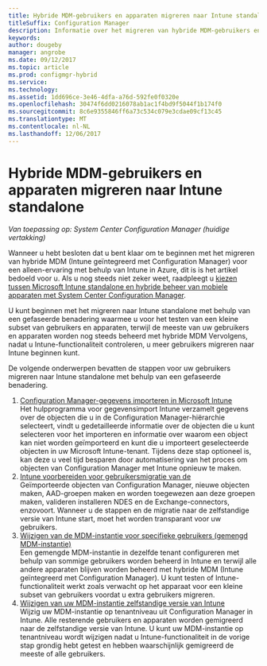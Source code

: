 ```yaml
---
title: Hybride MDM-gebruikers en apparaten migreren naar Intune standalone
titleSuffix: Configuration Manager
description: Informatie over het migreren van hybride MDM-gebruikers en apparaten naar Intune in Azure.
keywords: 
author: dougeby
manager: angrobe
ms.date: 09/12/2017
ms.topic: article
ms.prod: configmgr-hybrid
ms.service: 
ms.technology: 
ms.assetid: 1dd696ce-3e46-4dfa-a76d-592fe0f0320e
ms.openlocfilehash: 30474f6dd0216078ab1ac1f4bd9f5044f1b174f0
ms.sourcegitcommit: 8c6e9355846ff6a73c534c079e3cdae09cf13c45
ms.translationtype: MT
ms.contentlocale: nl-NL
ms.lasthandoff: 12/06/2017
---
```

# <a name="migrate-hybrid-mdm-users-and-devices-to-intune-standalone"></a>Hybride MDM-gebruikers en apparaten migreren naar Intune standalone

*Van toepassing op: System Center Configuration Manager (huidige vertakking)*    

Wanneer u hebt besloten dat u bent klaar om te beginnen met het migreren van hybride MDM (Intune geïntegreerd met Configuration Manager) voor een alleen-ervaring met behulp van Intune in Azure, dit is is het artikel bedoeld voor u. Als u nog steeds niet zeker weet, raadpleegt u [kiezen tussen Microsoft Intune standalone en hybride beheer van mobiele apparaten met System Center Configuration Manager](https://docs.microsoft.com/sccm/mdm/understand/choose-between-standalone-intune-and-hybrid-mobile-device-management). 

U kunt beginnen met het migreren naar Intune standalone met behulp van een gefaseerde benadering waarmee u voor het testen van een kleine subset van gebruikers en apparaten, terwijl de meeste van uw gebruikers en apparaten worden nog steeds beheerd met hybride MDM Vervolgens, nadat u Intune-functionaliteit controleren, u meer gebruikers migreren naar Intune beginnen kunt.    

De volgende onderwerpen bevatten de stappen voor uw gebruikers migreren naar Intune standalone met behulp van een gefaseerde benadering.    
  
1.  [Configuration Manager-gegevens importeren in Microsoft Intune](migrate-import-data.md)   
    Het hulpprogramma voor gegevensimport Intune verzamelt gegevens over de objecten die u in de Configuration Manager-hiërarchie selecteert, vindt u gedetailleerde informatie over de objecten die u kunt selecteren voor het importeren en informatie over waarom een object kan niet worden geïmporteerd en kunt die u importeert geselecteerde objecten in uw Microsoft Intune-tenant. Tijdens deze stap optioneel is, kan deze u veel tijd besparen door automatisering van het proces om objecten van Configuration Manager met Intune opnieuw te maken. 
2.  [Intune voorbereiden voor gebruikersmigratie van de](migrate-prepare-intune.md)    
    Geïmporteerde objecten van Configuration Manager, nieuwe objecten maken, AAD-groepen maken en worden toegewezen aan deze groepen maken, valideren installeren NDES en de Exchange-connectors, enzovoort. Wanneer u de stappen en de migratie naar de zelfstandige versie van Intune start, moet het worden transparant voor uw gebruikers.  
3.  [Wijzigen van de MDM-instantie voor specifieke gebruikers (gemengd MDM-instantie)](migrate-mixed-authority.md)    
    Een gemengde MDM-instantie in dezelfde tenant configureren met behulp van sommige gebruikers worden beheerd in Intune en terwijl alle andere apparaten blijven worden beheerd met hybride MDM (Intune geïntegreerd met Configuration Manager). U kunt testen of Intune-functionaliteit werkt zoals verwacht op het apparaat voor een kleine subset van gebruikers voordat u extra gebruikers migreren. 
4.  [Wijzigen van uw MDM-instantie zelfstandige versie van Intune](change-mdm-authority.md)     
    Wijzig uw MDM-instantie op tenantniveau uit Configuration Manager in Intune. Alle resterende gebruikers en apparaten worden gemigreerd naar de zelfstandige versie van Intune. U kunt uw MDM-instantie op tenantniveau wordt wijzigen nadat u Intune-functionaliteit in de vorige stap grondig hebt getest en hebben waarschijnlijk gemigreerd de meeste of alle gebruikers.